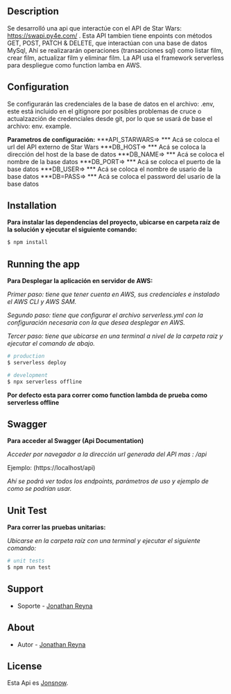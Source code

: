 ## Description

Se desarrolló una api que interactúe con el API de Star Wars: https://swapi.py4e.com/ .
Esta API tambien tiene enpoints con métodos GET, POST, PATCH & DELETE, que interactúan con una base de datos MySql,
Ahí se realizararán operaciones (transacciones sql) como listar film, crear film, actualizar film y eliminar film.
La API usa el framework serverless para despliegue como function lamba en AWS.

## Configuration

Se configurarán las credenciales de la base de datos en el archivo: .env, este está incluido en el gitignore por posibles problemas de
cruce o actualzazción de credenciales desde git, por lo que se usará de base el archivo: env. example.

**Parametros de configuración:**
***API_STARWARS=> *** Acá se coloca el url del API externo de Star Wars
***DB_HOST=> *** Acá se coloca la dirección del host de la base de datos
***DB_NAME=> *** Acá se coloca el nombre de la base datos
***DB_PORT=> *** Acá se coloca el puerto de la base datos
***DB_USER=> *** Acá se coloca el nombre de usario de la base datos
***DB=PASS=> *** Acá se coloca el password del usario de la base datos

## Installation

**Para instalar las dependencias del proyecto, ubicarse en carpeta raíz de la solución y ejecutar el siguiente comando:**
```bash
$ npm install
```

## Running the app

**Para Desplegar la aplicación en servidor de AWS:**

*Primer paso: tiene que tener cuenta en AWS, sus credenciales e instalado el AWS CLI y AWS SAM.*

*Segundo paso: tiene que configurar el archivo serverless.yml con la configuración necesaria con la que desea desplegar en AWS.*

*Tercer paso: tiene que ubicarse en una terminal a nivel de la carpeta raiz y ejecutar el comando de abajo.*

```bash
# production
$ serverless deploy

# development
$ npx serverless offline

```

**Por defecto esta para correr como function lambda de prueba como serverless offline**

## Swagger

**Para acceder al Swagger (Api Documentation)**

*Acceder por navegador a la dirección url generada del API mas : /api*

Ejemplo: (https://localhost/api)

*Ahí se podrá ver todos los endpoints, parámetros de uso y ejemplo de como se podrían usar.*
## Unit Test

**Para correr las pruebas unitarias:**

*Ubicarse en la carpeta raíz con una terminal y ejecutar el siguiente comando:*
```bash
# unit tests
$ npm run test
```

## Support

- Soporte - [Jonathan Reyna](jhonlpjr@gmail.com)

## About

- Autor - [Jonathan Reyna](https://github.com/jhonlpjr)

## License

Esta Api es [Jonsnow](LICENSE).
